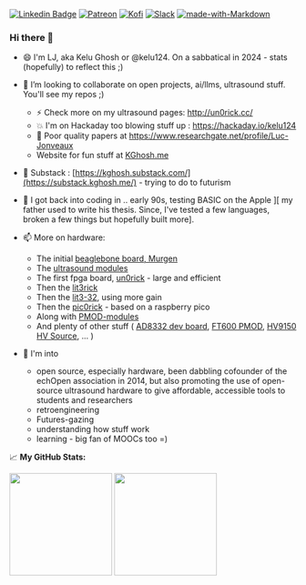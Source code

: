 [![Linkedin Badge](https://img.shields.io/badge/-LinkedIn-0e76a8?style=flat-square&logo=Linkedin&logoColor=white)](https://www.linkedin.com/in/lucjonveaux)
[![Patreon](https://img.shields.io/badge/patreon-donate-orange.svg)](https://www.patreon.com/kelu124) 
[![Kofi](https://badgen.net/badge/icon/kofi?icon=kofi&label)](https://ko-fi.com/G2G81MT0G)
[![Slack](https://badgen.net/badge/icon/slack?icon=slack&label)](https://join.slack.com/t/usdevkit/shared_invite/zt-2g501obl-z53YHyGOOMZjeCXuXzjZow)
[![made-with-Markdown](https://img.shields.io/badge/Made%20with-Markdown-1f425f.svg)](http://commonmark.org)

### Hi there 👋

- 😄 I'm LJ, aka Kelu Ghosh or @kelu124. On a sabbatical in 2024 - stats (hopefully) to reflect this ;)
  
- 👯 I’m looking to collaborate on open projects, ai/llms, ultrasound stuff. You'll see my repos ;)
  - ⚡ Check more on my ultrasound pages: http://un0rick.cc/
  - 💥 I'm on Hackaday too blowing stuff up : https://hackaday.io/kelu124
  - 🏫 Poor quality papers at https://www.researchgate.net/profile/Luc-Jonveaux
  - Website for fun stuff at [KGhosh.me](https://kghosh.me/)
- 📰 Substack : [https://kghosh.substack.com/](https://substack.kghosh.me/) - trying to do to futurism
- 🌱 I got back into coding in .. early 90s, testing BASIC on the Apple ][ my father used to write his thesis. Since, I've tested a few languages, broken a few things but hopefully built more].
    
- 📫 More on hardware:
  - The initial [beaglebone board, Murgen](https://github.com/kelu124/murgen-dev-kit)
  - The [ultrasound modules](https://github.com/kelu124/echomods/) 
  - The first fpga board, [un0rick](https://github.com/kelu124/un0rick) - large and efficient
  - Then the [lit3rick](https://github.com/kelu124/lit3rick/)
  - Then the [lit3-32](https://github.com/kelu124/lit3rick/tree/lit3-32), using more gain
  - Then the [pic0rick](https://github.com/kelu124/pic0rick/) - based on a raspberry pico
  - Along with [PMOD-modules](https://github.com/kelu124/PMOD_rp2040)
  - And plenty of other stuff ( [AD8332 dev board](https://github.com/kelu124/AD8332-devboard), [FT600 PMOD](https://github.com/kelu124/ft600), [HV9150 HV Source](https://github.com/kelu124/HV9150DevKit), ... )
  
- 💬  I'm into
  - open source, especially hardware, been dabbling cofounder of the echOpen association in 2014, but also promoting the use of open-source ultrasound hardware to give affordable, accessible tools to students and researchers
  - retroengineering
  - Futures-gazing
  - understanding how stuff work
  - learning - big fan of MOOCs too =)


📈 **My GitHub Stats:**

<p>
  <img height="180em" src="https://github-readme-stats.vercel.app/api?username=kelu124&show_icons=true&hide_border=true&&count_private=true&include_all_commits=true" />
  <img height="180em" src="https://github-readme-stats.vercel.app/api/top-langs/?username=kelu124&exclude_repo=van_design&show_icons=true&hide_border=true&layout=compact&langs_count=8"/>
</p>
 
